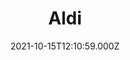 ---
date: 2021-10-15T12:10:59.000Z
title: Aldi
latitude: 52.042052412506116
longitude: 0.7298258526035493
category: checkin
---